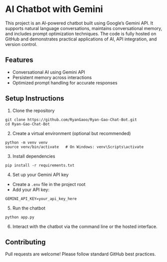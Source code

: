 # AI Chatbot with Gemini

This project is an AI-powered chatbot built using Google’s Gemini API.
It supports natural language conversations, maintains conversational memory, and includes prompt optimization techniques.
The code is fully hosted on GitHub and demonstrates practical applications of AI, API integration, and version control.

## Features
- Conversational AI using Gemini API
- Persistent memory across interactions
- Optimized prompt handling for accurate responses

## Setup Instructions

1. Clone the repository
```
git clone https://github.com/RyanGaoo/Ryan-Gao-Chat-Bot.git
cd Ryan-Gao-Chat-Bot
```

2. Create a virtual environment (optional but recommended)
```
python -m venv venv
source venv/bin/activate   # On Windows: venv\Scripts\activate
```

3. Install dependencies
```
pip install -r requirements.txt
```

4. Set up your Gemini API key
- Create a `.env` file in the project root
- Add your API key:
```
GEMINI_API_KEY=your_api_key_here
```

5. Run the chatbot
```
python app.py
```

6. Interact with the chatbot via the command line or the hosted interface.

## Contributing
Pull requests are welcome! Please follow standard GitHub best practices.
